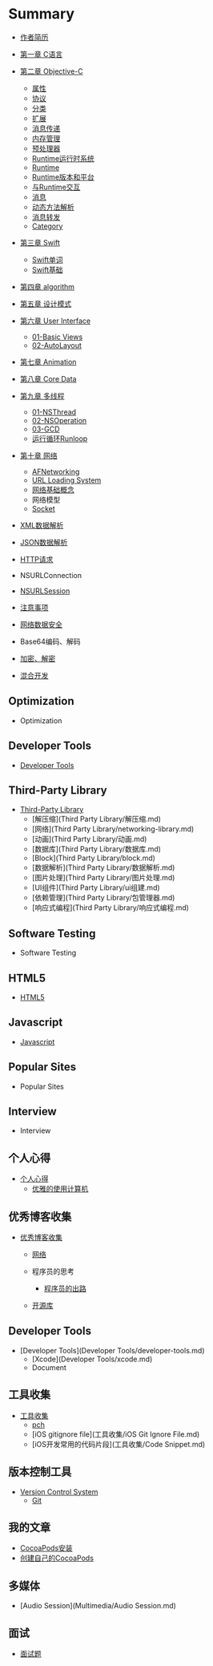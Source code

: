 # Summary

* [作者简历](About/关于作者.md)
* [第一章 C语言](C语言/chapter1.md)
* [第二章 Objective-C](Objective-C/Objective-C.md)
  * [属性](Objective-C/property.md)
  * [协议](Objective-C/协议.md)
  * [分类](Objective-C/分类.md)
  * [扩展](Objective-C/扩展.md)
  * [消息传递](Objective-C/消息传递.md)
  * [内存管理](Objective-C/内存管理.md)
  * [预处理器](Objective-C/预处理器.md)
  * [Runtime运行时系统](Objective-C/Runtime.md)
  * [Runtime](runtime.md)
  * [Runtime版本和平台](Objective-C/Runtime/01-runtime-versions-and-platforms.md)
  * [与Runtime交互](Objective-C/Runtime/02-与runtime交互.md)
  * [消息](Objective-C/Runtime/03-消息.md)
  * [动态方法解析](Objective-C/Runtime/04-动态方法解析.md)
  * [消息转发](Objective-C/Runtime/05-消息转发.md)
  * [Category](Objective-C/Runtime/06-category.md)
* [第三章 Swift](Swift/chapter3.md)
  * [Swift单词](Swift/swift.md)
  * [Swift基础](Swift/Swift基础.md)
* [第四章 algorithm](Algorithm/10-algorithm.md)
* [第五章 设计模式](DesignPattern/chapter5.md)
* [第六章 User Interface](UserInterface/03-user-interface.md)
  * [01-Basic Views](UserInterface/03-user-interface.md)
  * [02-AutoLayout](UserInterface/03-user-interface.md)
* [第七章 Animation](Animation/05-animation.md)
* [第八章 Core Data](Storage/CoreData.md)
* [第九章 多线程](Thread/chapter9.md)
  * [01-NSThread](Thread/NSThread.md)
  * [02-NSOperation](Thread/NSOperation.md)
  * [03-GCD](Thread/03-GCD.md)
  * [运行循环Runloop](Thread/运行循环Runloop)
* [第十章 网络](Networking/chapter10.md)
  * [AFNetworking](Networking/AFNetworking.md)
  * [URL Loading System](Networking/URLLoadingSystem.md)
  * [网络基础概念](Networking/网络基础概念.md)
  * 网络模型
  * [Socket](Networking/socket.md)

* [XML数据解析](Networking/xml数据解析.md)
* [JSON数据解析](Networking/json数据解析.md)
* [HTTP请求](Networking/GET、POST请求.md)
* NSURLConnection
* [NSURLSession](Networking/nsurlsession.md)
* [注意事项](Networking/注意事项.md)
* [网络数据安全](Networking/网络数据安全.md)
* Base64编码、解码
* [加密、解密](Networking/加密、解密.md)
* [混合开发](Networking/混合开发.md)

## Optimization

* Optimization

## Developer Tools

* [Developer Tools](developer-tools.md)

## Third-Party Library

* [Third-Party Library](third-party-library.md)
  * [解压缩](Third Party Library/解压缩.md)
  * [网络](Third Party Library/networking-library.md)
  * [动画](Third Party Library/动画.md)
  * [数据库](Third Party Library/数据库.md)
  * [Block](Third Party Library/block.md)
  * [数据解析](Third Party Library/数据解析.md)
  * [图片处理](Third Party Library/图片处理.md)
  * [UI组件](Third Party Library/ui组建.md)
  * [依赖管理](Third Party Library/包管理器.md)
  * [响应式编程](Third Party Library/响应式编程.md)


## Software Testing

* Software Testing

## HTML5

* [HTML5](html5.md)

## Javascript

* [Javascript](javascript.md)

## Popular Sites

* Popular Sites

## Interview

* Interview

## 个人心得

* [个人心得](个人心得/学习心得.md)
  * [优雅的使用计算机](个人心得/优雅的使用计算机.md)


## 优秀博客收集

* [优秀博客收集](优秀博客收集/优秀博客收集.md)
  * [网络](优秀博客收集/网络.md)
  * 程序员的思考
    * [程序员的出路](优秀博客收集/程序员的出路.md)

  * [开源库](优秀博客收集/开源库.md)


## Developer Tools

* [Developer Tools](Developer Tools/developer-tools.md)
  * [Xcode](Developer Tools/xcode.md)
  * Document


## 工具收集

* [工具收集](工具收集/工具收集.md)
  * [pch](工具收集/pch.md)
  * [iOS gitignore file](工具收集/iOS Git Ignore File.md)
  * [iOS开发常用的代码片段](工具收集/Code Snippet.md)


## 版本控制工具

* [Version Control System](版本控制工具/version-control-system.md)
  * [Git](版本控制工具/git.md)


## 我的文章

* [CocoaPods安装](我的文章/iOS/CocoaPods安装.md)
* [创建自己的CocoaPods](我的文章/iOS/创建自己的CocoaPods.md)

## 多媒体

* [Audio Session](Multimedia/Audio Session.md)

## 面试
* [面试题](面试/简答题.md)

